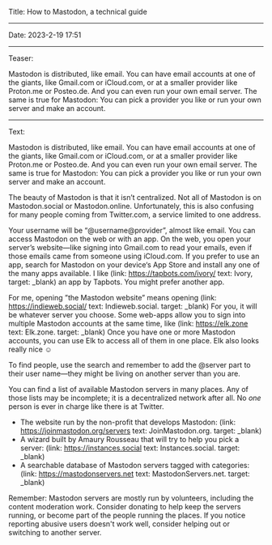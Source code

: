 Title: How to Mastodon, a technical guide

----

Date: 2023-2-19 17:51

----

Teaser:

Mastodon is distributed, like email. You can have email accounts at one of the giants, like Gmail.com or iCloud.com, or at a smaller provider like Proton.me or Posteo.de. And you can even run your own email server. The same is true for Mastodon: You can pick a provider you like or run your own server and make an account.

----

Text:

Mastodon is distributed, like email. You can have email accounts at one of the giants, like Gmail.com or iCloud.com, or at a smaller provider like Proton.me or Posteo.de. And you can even run your own email server. The same is true for Mastodon: You can pick a provider you like or run your own server and make an account.

The beauty of Mastodon is that it isn’t centralized. Not all of Mastodon is on Mastodon.social or Mastodon.online. Unfortunately, this is also confusing for many people coming from Twitter.com, a service limited to one address.

Your username will be “@username@provider”, almost like email. You can access Mastodon on the web or with an app. On the web, you open your server’s website—like signing into Gmail.com to read your emails, even if those emails came from someone using iCloud.com. If you prefer to use an app, search for Mastodon on your device‘s App Store and install any one of the many apps available. I like (link: https://tapbots.com/ivory/ text: Ivory, target: _blank) an app by Tapbots. You might prefer another app.

For me, opening ”the Mastodon website” means opening (link: https://indieweb.social/ text: Indieweb.social. target: _blank) For you, it will be whatever server you choose. Some web-apps allow you to sign into multiple Mastodon accounts at the same time, like (link: https://elk.zone text: Elk.zone. target: _blank) Once you have one or more Mastodon accounts, you can use Elk to access all of them in one place. Elk also looks really nice ☺️

To find people, use the search and remember to add the @server part to their user name—they might be living on another server than you are.

You can find a list of available Mastodon servers in many places. Any of those lists may be incomplete; it is a decentralized network after all. No *one* person is ever in charge like there is at Twitter.

- The website run by the non-profit that develops Mastodon: (link: https://joinmastodon.org/servers text: JoinMastodon.org. target: _blank)
- A wizard built by Amaury Rousseau that will try to help you pick a server: (link: https://instances.social text: Instances.social. target: _blank)
- A searchable database of Mastodon servers tagged with categories: (link: https://mastodonservers.net text: MastodonServers.net. target: _blank)

Remember: Mastodon servers are mostly run by volunteers, including the content moderation work. Consider donating to help keep the servers running, or become part of the people running the places. If you notice reporting abusive users doesn't work well, consider helping out or switching to another server.